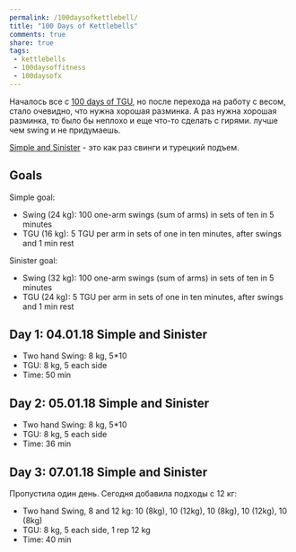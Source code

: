 ```yaml
---
permalink: /100daysofkettlebell/
title: "100 Days of Kettlebells"
comments: true
share: true
tags:
 - kettlebells
 - 100daysoffitness
 - 100daysofx
---
```


Началось все с [100 days of TGU](https://natenka.github.io/100daysoftgu/), но после перехода на работу с весом, стало очевидно, что нужна хорошая разминка.
А раз нужна хорошая разминка, то было бы неплохо и еще что-то сделать с гирями.
лучше чем swing и не придумаешь.

[Simple and Sinister](https://www.strongfirst.com/shop/books/simple-sinister-paperback/) - это как раз свинги и турецкий подъем.

## Goals

Simple goal:

* Swing (24 kg): 100 one-arm swings (sum of arms) in sets of ten in 5 minutes
* TGU (16 kg): 5 TGU per arm in sets of one in ten minutes, after swings and 1 min rest

Sinister goal:

* Swing (32 kg): 100 one-arm swings (sum of arms) in sets of ten in 5 minutes
* TGU (24 kg): 5 TGU per arm in sets of one in ten minutes, after swings and 1 min rest


## Day 1: 04.01.18 Simple and Sinister

* Two hand Swing: 8 kg, 5*10
* TGU: 8 kg, 5 each side
* Time: 50 min

## Day 2: 05.01.18 Simple and Sinister

* Two hand Swing: 8 kg, 5*10
* TGU: 8 kg, 5 each side
* Time: 36 min


## Day 3: 07.01.18 Simple and Sinister

Пропустила один день.
Сегодня добавила подходы с 12 кг:

* Two hand Swing, 8 and 12 kg: 10 (8kg), 10 (12kg), 10 (8kg), 10 (12kg), 10 (8kg)
* TGU: 8 kg, 5 each side, 1 rep 12 kg
* Time: 40 min


